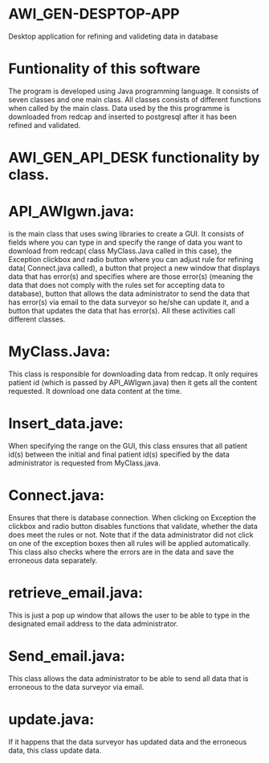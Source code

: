 # AWI_GEN-DESPTOP-APP
Desktop application for refining and valideting data in database

# Funtionality of this software

 The program is developed using Java programming language. It consists of seven classes and one main class. All classes consists of different functions when called by the main class. Data used by the this programme is downloaded from redcap and inserted to postgresql after it has been refined and validated.

  # AWI_GEN_API_DESK functionality by class.
   
 #  API_AWIgwn.java:
 is the main class that uses  swing libraries to create a GUI. It consists of fields where you can      type in and specify the range of data you want to download from redcap( class MyClass.Java called in this case), the Exception clickbox and radio button where you can adjust rule for refining data( Connect.java called), a button that project a new window that displays data that has error(s) and specifies where are those error(s) (meaning the data that does not comply with the rules set for accepting data to database), button that allows the data administrator to send the data that has error(s) via email to the data surveyor so he/she can update it, and  a button that updates the data that has error(s). All these activities call different classes. 

# MyClass.Java:
This class is responsible for downloading data from redcap. It only requires patient id (which is passed by  API_AWIgwn.java) then it gets all the content requested. It download one data content at the time.

# Insert_data.jave:
When specifying the range on the GUI, this class ensures that all patient  id(s)  between the initial and final patient id(s) specified by the data administrator is requested from MyClass.java.

# Connect.java:
Ensures that there is database connection. When clicking on Exception the clickbox and radio button disables functions that validate, whether the data does meet the rules or not. Note that if the data administrator did not click on one of the exception boxes then all rules will be applied automatically. This class also checks where the errors are in the data and save the erroneous data separately.

# retrieve_email.java:
This is just a pop up window that allows the user to be able to type in the designated email address to the data administrator.

# Send_email.java:
This class allows the data administrator to be able to send all data that is erroneous to the data surveyor via email.

# update.java:
If it happens that the data surveyor has updated data and the erroneous data, this class  update data.



 

      
